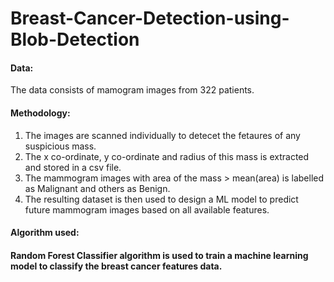# Breast-Cancer-Detection-using-Blob-Detection

#### **Data**: 
The data consists of mamogram images from 322 patients.

#### **Methodology**:
1) The images are scanned individually to detecet the fetaures of any suspicious mass.
2) The x co-ordinate, y co-ordinate and radius of this mass is extracted and stored in a csv file.
3) The mammogram images with area of the mass > mean(area) is labelled as Malignant and others as Benign.
4) The resulting dataset is then used to design a ML model to predict future mammogram images based on all available features.

#### **Algorithm used:**
#### Random Forest Classifier algorithm is used to train a machine learning model to classify the breast cancer features data.
